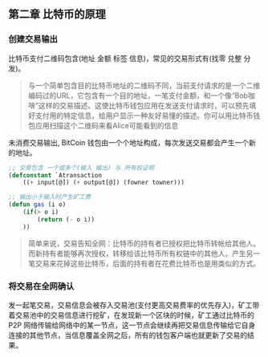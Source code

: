 
## 第二章 比特币的原理

### 创建交易输出
比特币支付二维码包含(地址 金额 标签 信息)，常见的交易形式有(找零 兑整 分发)。
>与一个简单包含目的比特币地址的二维码不同，当前支付请求的是一个二维编码过的URL，它包含有一个目的地址，一笔支付金额，和一个像“Bob咖啡”这样的交易描述。这使比特币钱包应用在发送支付请求时，可以预先填好支付用的特定信息，给用户显示一种友好易懂的描述。你可以用比特币钱包应用扫描这个二维码来看Alice可能看到的信息

未消费交易输出, BitCoin 钱包由一个个地址构成，每次发送交易都会产生一个新的地址。
```lisp
;; 交易包含 一个或多个(输入 输出) 与 所有权证明
(defconstant `Atransaction 
    ((+ input[@]) (+ output[@]) (fowner towner)))

;; 输出小于输入时产生矿工费
(defun gas (i o)
    (if(> o i)
        (return (- o i))
    ))

```
>简单来说，交易告知全网：比特币的持有者已授权把比特币转帐给其他人。而新持有者能够再次授权，转移给该比特币所有权链中的其他人，产生另一笔交易来花掉这些比特币，后面的持有者在花费比特币也是用类似的方式。


### 将交易在全网确认
发一起笔交易，交易信息会被存入交易池(支付更高交易费率的优先存入)，矿工带着交易池中的交易信息进行挖矿，在发现新一个区块的时候，矿工通过比特币的 P2P 网络传输给网络中的某一节点，这一节点会继续再把交易信息传输给它自身连接的其他节点，当信息覆盖全网之后，所有的钱包客户端也就更新了交易的结果。


